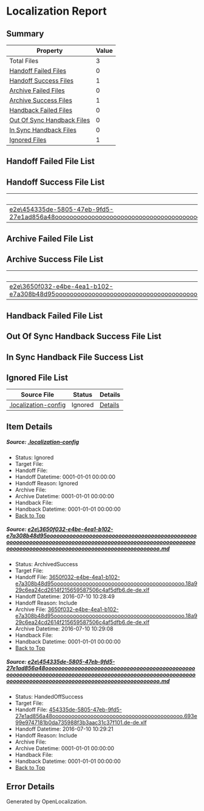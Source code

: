# <a name='report-top'></a> Localization Report

## Summary
 Property | Value 
 -------- | ----- 
 Total Files | 3
[ Handoff Failed Files ](#handoff-failed-list)| 0
[ Handoff Success Files ](#handoff-success-list)| 1
[ Archive Failed Files ](#archive-failed-list)| 0
[ Archive Success Files ](#archive-success-list)| 1
[ Handback Failed Files ](#handback-failed-list)| 0
[ Out Of Sync Handback Files ](#outofsync-handback-success-list)| 0
[ In Sync Handback Files ](#insync-handback-success-list)| 0
[ Ignored Files ](#ignored-list)| 1

## <a name='handoff-failed-list'></a> Handoff Failed File List

## <a name='handoff-success-list'></a> Handoff Success File List
 Source File | Status | Details 
 ----------- | ------ | ------- 
 [e2e\454335de-5805-47eb-9fd5-27e1ad856a48ooooooooooooooooooooooooooooooooooooooooooooooooooooooooooooooooooooooooooooooooooooooooooooooooooooooooooooooooooooooooooooooooooooooooooooooooooooooo.md](https://github.com/OpenLocalizationTestOrg/oltest/blob/f1e9736e7fd605754ff44a6137c57a3da5435267/e2e/454335de-5805-47eb-9fd5-27e1ad856a48ooooooooooooooooooooooooooooooooooooooooooooooooooooooooooooooooooooooooooooooooooooooooooooooooooooooooooooooooooooooooooooooooooooooooooooooooooooooo.md) | HandedOffSuccess | [Details](#d36404563c5f80d12414e3e74922784c46b1f75a2)

## <a name='archive-failed-list'></a> Archive Failed File List

## <a name='archive-success-list'></a> Archive Success File List
 Source File | Status | Details 
 ----------- | ------ | ------- 
 [e2e\3650f032-e4be-4ea1-b102-e7a308b48d95ooooooooooooooooooooooooooooooooooooooooooooooooooooooooooooooooooooooooooooooooooooooooooooooooooooooooooooooooooooooooooooooooooooooooooooooooooooooo.md](https://github.com/OpenLocalizationTestOrg/oltest/blob/869c85b2d1f23e0c28670b5a56533cd86e34bf32/e2e/3650f032-e4be-4ea1-b102-e7a308b48d95ooooooooooooooooooooooooooooooooooooooooooooooooooooooooooooooooooooooooooooooooooooooooooooooooooooooooooooooooooooooooooooooooooooooooooooooooooooooo.md) | ArchivedSuccess | [Details](#22ea8f27b891da15c4216b7b924c223d5392a3061)

## <a name='handback-failed-list'></a> Handback Failed File List

## <a name='outofsync-handback-success-list'></a> Out Of Sync Handback Success File List

## <a name='insync-handback-success-list'></a> In Sync Handback File Success List

## <a name='ignored-list'></a> Ignored File List
 Source File | Status | Details 
 ----------- | ------ | ------- 
 [.localization-config](https://github.com/OpenLocalizationTestOrg/oltest/blob/f1e9736e7fd605754ff44a6137c57a3da5435267/.localization-config) | Ignored | [Details](#3d4f252ac210baf56311d7e97dcc2db10974dbd20)

## Item Details
##### <a name='3d4f252ac210baf56311d7e97dcc2db10974dbd20'></a> Source: [.localization-config](https://github.com/OpenLocalizationTestOrg/oltest/blob/f1e9736e7fd605754ff44a6137c57a3da5435267/.localization-config)
* Status: Ignored
* Target File: 
* Handoff File: 
* Handoff Datetime: 0001-01-01 00:00:00
* Handoff Reason: Ignored
* Archive File: 
* Archive Datetime: 0001-01-01 00:00:00
* Handback File: 
* Handback Datetime: 0001-01-01 00:00:00
* [Back to Top](#report-top)

##### <a name='22ea8f27b891da15c4216b7b924c223d5392a3061'></a> Source: [e2e\3650f032-e4be-4ea1-b102-e7a308b48d95ooooooooooooooooooooooooooooooooooooooooooooooooooooooooooooooooooooooooooooooooooooooooooooooooooooooooooooooooooooooooooooooooooooooooooooooooooooooo.md](https://github.com/OpenLocalizationTestOrg/oltest/blob/869c85b2d1f23e0c28670b5a56533cd86e34bf32/e2e/3650f032-e4be-4ea1-b102-e7a308b48d95ooooooooooooooooooooooooooooooooooooooooooooooooooooooooooooooooooooooooooooooooooooooooooooooooooooooooooooooooooooooooooooooooooooooooooooooooooooooo.md)
* Status: ArchivedSuccess
* Target File: 
* Handoff File: [3650f032-e4be-4ea1-b102-e7a308b48d95ooooooooooooooooooooooooooooooooooooooooo.18a929c6ea24cd2614f215659587506c4af5dfb6.de-de.xlf](https://github.com/OpenLocalizationTestOrg/olhandoff-e2e/blob/2a9974266d8e541d783f312678e09bb35c3d5086/ol-handoff/OpenLocalizationTestOrg/oltest-dede-fly/ci/ht/3650f032-e4be-4ea1-b102-e7a308b48d95ooooooooooooooooooooooooooooooooooooooooo.18a929c6ea24cd2614f215659587506c4af5dfb6.de-de.xlf)
* Handoff Datetime: 2016-07-10 10:28:49
* Handoff Reason: Include
* Archive File: [3650f032-e4be-4ea1-b102-e7a308b48d95ooooooooooooooooooooooooooooooooooooooooo.18a929c6ea24cd2614f215659587506c4af5dfb6.de-de.xlf](https://github.com/OpenLocalizationTestOrg/olhandoff-e2e/blob/8f0b549341abc87ba100d515b038225373004c17/ol-archive/OpenLocalizationTestOrg/oltest-dede-fly/ci/ht/3650f032-e4be-4ea1-b102-e7a308b48d95ooooooooooooooooooooooooooooooooooooooooo.18a929c6ea24cd2614f215659587506c4af5dfb6.de-de.xlf)
* Archive Datetime: 2016-07-10 10:29:08
* Handback File: 
* Handback Datetime: 0001-01-01 00:00:00
* [Back to Top](#report-top)

##### <a name='d36404563c5f80d12414e3e74922784c46b1f75a2'></a> Source: [e2e\454335de-5805-47eb-9fd5-27e1ad856a48ooooooooooooooooooooooooooooooooooooooooooooooooooooooooooooooooooooooooooooooooooooooooooooooooooooooooooooooooooooooooooooooooooooooooooooooooooooooo.md](https://github.com/OpenLocalizationTestOrg/oltest/blob/f1e9736e7fd605754ff44a6137c57a3da5435267/e2e/454335de-5805-47eb-9fd5-27e1ad856a48ooooooooooooooooooooooooooooooooooooooooooooooooooooooooooooooooooooooooooooooooooooooooooooooooooooooooooooooooooooooooooooooooooooooooooooooooooooooo.md)
* Status: HandedOffSuccess
* Target File: 
* Handoff File: [454335de-5805-47eb-9fd5-27e1ad856a48ooooooooooooooooooooooooooooooooooooooooo.693e99e9747181b0da735988f3b3aac31c37f101.de-de.xlf](https://github.com/OpenLocalizationTestOrg/olhandoff-e2e/blob/c4011f6ce4fff6173f29382f05878d89fe9f3527/ol-handoff/OpenLocalizationTestOrg/oltest-dede-fly/ci/ht/454335de-5805-47eb-9fd5-27e1ad856a48ooooooooooooooooooooooooooooooooooooooooo.693e99e9747181b0da735988f3b3aac31c37f101.de-de.xlf)
* Handoff Datetime: 2016-07-10 10:29:21
* Handoff Reason: Include
* Archive File: 
* Archive Datetime: 0001-01-01 00:00:00
* Handback File: 
* Handback Datetime: 0001-01-01 00:00:00
* [Back to Top](#report-top)


## Error Details

Generated by OpenLocalization.
